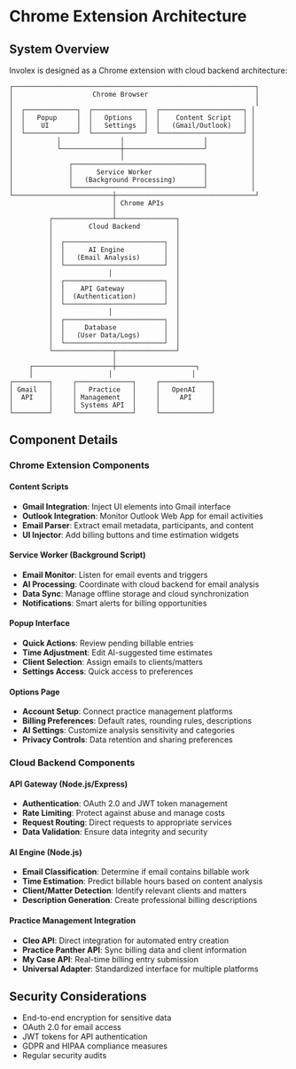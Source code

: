 # Chrome Extension Architecture

## System Overview

Involex is designed as a Chrome extension with cloud backend architecture:

```
┌─────────────────────────────────────────────────────────────┐
│                    Chrome Browser                           │
│                                                             │
│  ┌─────────────┐  ┌─────────────┐  ┌─────────────────────┐ │
│  │   Popup     │  │   Options   │  │    Content Script   │ │
│  │    UI       │  │   Settings  │  │   (Gmail/Outlook)   │ │
│  └─────────────┘  └─────────────┘  └─────────────────────┘ │
│           │               │                    │           │
│           └───────────────┼────────────────────┘           │
│                           │                                │
│              ┌─────────────────────────────────┐           │
│              │      Service Worker             │           │
│              │   (Background Processing)       │           │
│              └─────────────────────────────────┘           │
└─────────────────────────┼───────────────────────────────────┘
                          │ Chrome APIs
                          │
          ┌───────────────┴───────────────┐
          │         Cloud Backend         │
          │                               │
          │  ┌─────────────────────────┐  │
          │  │      AI Engine          │  │
          │  │   (Email Analysis)      │  │
          │  └─────────────────────────┘  │
          │              │                │
          │  ┌─────────────────────────┐  │
          │  │    API Gateway          │  │
          │  │  (Authentication)       │  │
          │  └─────────────────────────┘  │
          │              │                │
          │  ┌─────────────────────────┐  │
          │  │     Database            │  │
          │  │   (User Data/Logs)      │  │
          │  └─────────────────────────┘  │
          └───────────────┬───────────────┘
                          │
     ┌────────────────────┼────────────────────┐
     │                   │                    │
┌─────────┐     ┌──────────────┐     ┌─────────────┐
│ Gmail   │     │   Practice   │     │   OpenAI    │
│  API    │     │ Management   │     │     API     │
│         │     │ Systems API  │     │             │
└─────────┘     └──────────────┘     └─────────────┘
```

## Component Details

### Chrome Extension Components

#### Content Scripts
- **Gmail Integration**: Inject UI elements into Gmail interface
- **Outlook Integration**: Monitor Outlook Web App for email activities
- **Email Parser**: Extract email metadata, participants, and content
- **UI Injector**: Add billing buttons and time estimation widgets

#### Service Worker (Background Script)
- **Email Monitor**: Listen for email events and triggers
- **AI Processing**: Coordinate with cloud backend for email analysis
- **Data Sync**: Manage offline storage and cloud synchronization
- **Notifications**: Smart alerts for billing opportunities

#### Popup Interface
- **Quick Actions**: Review pending billable entries
- **Time Adjustment**: Edit AI-suggested time estimates
- **Client Selection**: Assign emails to clients/matters
- **Settings Access**: Quick access to preferences

#### Options Page
- **Account Setup**: Connect practice management platforms
- **Billing Preferences**: Default rates, rounding rules, descriptions
- **AI Settings**: Customize analysis sensitivity and categories
- **Privacy Controls**: Data retention and sharing preferences

### Cloud Backend Components

#### API Gateway (Node.js/Express)
- **Authentication**: OAuth 2.0 and JWT token management
- **Rate Limiting**: Protect against abuse and manage costs
- **Request Routing**: Direct requests to appropriate services
- **Data Validation**: Ensure data integrity and security

#### AI Engine (Node.js)
- **Email Classification**: Determine if email contains billable work
- **Time Estimation**: Predict billable hours based on content analysis
- **Client/Matter Detection**: Identify relevant clients and matters
- **Description Generation**: Create professional billing descriptions

#### Practice Management Integration
- **Cleo API**: Direct integration for automated entry creation
- **Practice Panther API**: Sync billing data and client information
- **My Case API**: Real-time billing entry submission
- **Universal Adapter**: Standardized interface for multiple platforms

## Security Considerations

- End-to-end encryption for sensitive data
- OAuth 2.0 for email access
- JWT tokens for API authentication
- GDPR and HIPAA compliance measures
- Regular security audits
